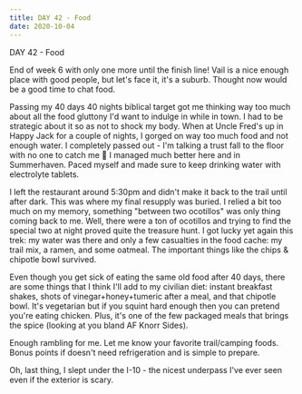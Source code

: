 ```yaml
---
title: DAY 42 - Food
date: 2020-10-04
---
```

DAY 42 - Food

End of week 6 with only one more until the finish line! Vail is a nice enough place with good people, but let's face it, it's a suburb. Thought now would be a good time to chat food.

Passing my 40 days 40 nights biblical target got me thinking way too much about all the food gluttony I'd want to indulge in while in town. I had to be strategic about it so as not to shock my body. When at Uncle Fred's up in Happy Jack for a couple of nights, I gorged on way too much food and not enough water. I completely passed out - I'm talking a trust fall to the floor with no one to catch me 🥴 I managed much better here and in Summerhaven. Paced myself and made sure to keep drinking water with electrolyte tablets.

I left the restaurant around 5:30pm and didn't make it back to the trail until after dark. This was where my final resupply was buried. I relied a bit too much on my memory, something "between two ocotillos" was only thing coming back to me. Well, there were a ton of ocotillos and trying to find the special two at night proved quite the treasure hunt. I got lucky yet again this trek: my water was there and only a few casualties in the food cache: my trail mix, a ramen, and some oatmeal. The important things like the chips & chipotle bowl survived.

Even though you get sick of eating the same old food after 40 days, there are some things that I think I'll add to my civilian diet: instant breakfast shakes, shots of vinegar+honey+tumeric after a meal, and that chipotle bowl. It's vegetarian but if you squint hard enough then you can pretend you're eating chicken. Plus, it's one of the few packaged meals that brings the spice (looking at you bland AF Knorr Sides).

Enough rambling for me. Let me know your favorite trail/camping foods. Bonus points if doesn't need refrigeration and is simple to prepare.

Oh, last thing, I slept under the I-10 - the nicest underpass I've ever seen even if the exterior is scary.